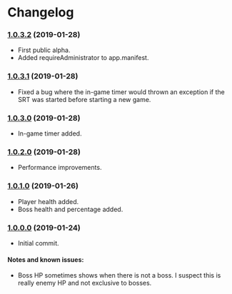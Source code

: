 # Changelog

### [1.0.3.2](http://dudley.gg/squirrelies/re2/RE2REmakeSRT-1032-Alpha-Signed-Release.7z) (2019-01-28)
* First public alpha.
* Added requireAdministrator to app.manifest.

### [1.0.3.1](about:blank) (2019-01-28)
* Fixed a bug where the in-game timer would thrown an exception if the SRT was started before starting a new game.

### [1.0.3.0](about:blank) (2019-01-28)
* In-game timer added.

### [1.0.2.0](about:blank) (2019-01-28)
* Performance improvements.

### [1.0.1.0](about:blank) (2019-01-26)
* Player health added.
* Boss health and percentage added.

### [1.0.0.0](about:blank) (2019-01-24)
* Initial commit.


#### Notes and known issues:
* Boss HP sometimes shows when there is not a boss. I suspect this is really enemy HP and not exclusive to bosses.

